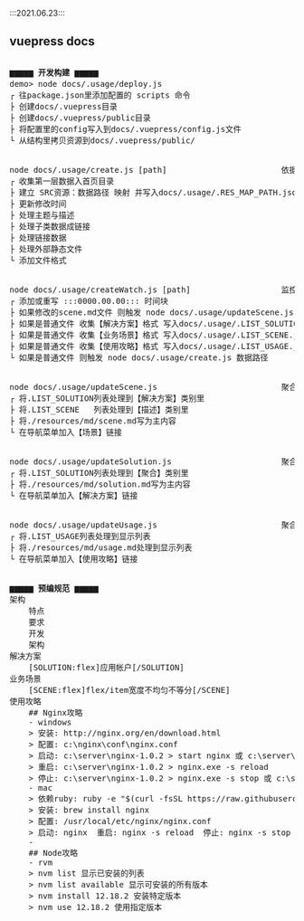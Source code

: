 :::2021.06.23:::

## vuepress docs
<img :src="$withBase('/images/wdygjsy.jpg')">
<pre>
<strong>▆▆▆▆▆ 开发构建 ▆▆▆▆▆</strong>
demo> node docs/.usage/deploy.js                               最佳实践部署vurpress
┌ 往package.json里添加配置的 scripts 命令
├ 创建docs/.vuepress目录
├ 创建docs/.vuepress/public目录
├ 将配置里的config写入到docs/.vuepress/config.js文件
└ 从结构里拷贝资源到docs/.vuepress/public/
<br>
node docs/.usage/create.js [path]                        依据docs/.usage/siteMap.js创建文档 带path参时 只构建目标文件 如/tools
┌ 收集第一层数据入首页目录  
├ 建立 SRC资源：数据路径 映射 并写入docs/.usage/.RES_MAP_PATH.json
├ 更新修改时间
├ 处理主题与描述
├ 处理子类数据成链接
├ 处理链接数据
├ 处理外部静态文件
└ 添加文件格式
<br>
node docs/.usage/createWatch.js [path]                   监控docs/.usage/resources/md/下的文件修改
┌ 添加或重写 :::0000.00.00::: 时间块
├ 如果修改的scene.md文件 则触发 node docs/.usage/updateScene.js     构建场景数据
├ 如果是普通文件 收集【解决方案】格式 写入docs/.usage/.LIST_SOLUTION.json
├ 如果是普通文件 收集【业务场景】格式 写入docs/.usage/.LIST_SCENE.json
├ 如果是普通文件 收集【使用攻略】格式 写入docs/.usage/.LIST_USAGE.json
└ 如果是普通文件 则触发 node docs/.usage/create.js 数据路径         构建目标文件
<br>
node docs/.usage/updateScene.js                          聚合场景数据
┌ 将.LIST_SOLUTION列表处理到【解决方案】类别里
├ 将.LIST_SCENE   列表处理到【描述】类别里
├ 将./resources/md/scene.md写为主内容
└ 在导航菜单加入【场景】链接
<br>
node docs/.usage/updateSolution.js                       聚合解决方案
┌ 将.LIST_SOLUTION列表处理到【聚合】类别里
├ 将./resources/md/solution.md写为主内容
└ 在导航菜单加入【解决方案】链接
<br>
node docs/.usage/updateUsage.js                          聚合使用方法
┌ 将.LIST_USAGE列表处理到显示列表
├ 将./resources/md/usage.md处理到显示列表
└ 在导航菜单加入【使用攻略】链接
<br>
<strong>▆▆▆▆▆ 预编规范 ▆▆▆▆▆</strong>
架构
    特点
    要求
    开发
    架构
解决方案
    [SOLUTION:flex]应用帐户[/SOLUTION]
业务场景
    [SCENE:flex]flex/item宽度不均匀不等分[/SCENE]
使用攻略    
    ## Nginx攻略
    - windows
    > 安装: http://nginx.org/en/download.html
    > 配置: c:\nginx\conf\nginx.conf
    > 启动: c:\server\nginx-1.0.2 > start nginx 或 c:\server\nginx-1.0.2 > nginx.exe
    > 重启: c:\server\nginx-1.0.2 > nginx.exe -s reload  
    > 停止: c:\server\nginx-1.0.2 > nginx.exe -s stop 或 c:\server\nginx-1.0.2 > nginx.exe -s quit
    - mac
    > 依赖ruby: ruby -e "$(curl -fsSL https://raw.githubusercontent.com/Homebrew/install/master/install)"
    > 安装: brew install nginx
    > 配置: /usr/local/etc/nginx/nginx.conf
    > 启动: nginx  重启: nginx -s reload  停止: nginx -s stop
    -
    ## Node攻略
    - rvm
    > nvm list 显示已安装的列表
    > nvm list available 显示可安装的所有版本
    > nvm install 12.18.2 安装特定版本
    > nvm use 12.18.2 使用指定版本    
</pre>